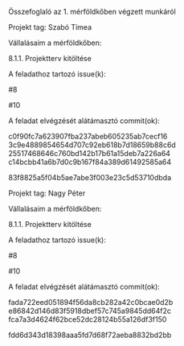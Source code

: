 Összefoglaló az 1. mérföldkőben végzett munkáról

Projekt tag: Szabó Tímea



Vállalásaim a mérföldkőben:


8.1.1. Projektterv kitöltése

A feladathoz tartozó issue(k):

#8

#10


A feladat elvégzését alátámasztó commit(ok):

c0f90fc7a623907fba237abeb605235ab7cecf16
3c9e4889854654d707c92eb618b7d18659b88c6d
25517468646c760bd142b17b61a15deb7a226a64
c14bcbb41a6b7d0c9b167f84a389d61492585a64

83f8825a5f04b5ae7abe3f003e23c5d53710dbda

Projekt tag: Nagy Péter



Vállalásaim a mérföldkőben:


8.1.1. Projektterv kitöltése

A feladathoz tartozó issue(k):

#8

#10

A feladat elvégzését alátámasztó commit(ok):

fada722eed051894f56da8cb282a42c0bcae0d2b
e86842d146d83f5918dbef57c745a9845dd64f2c
fca7a3d4624f62bce52dc28124b55a126df3f150

fdd6d343d18398aaa5fd7d68f72aeba8832bd2bb
